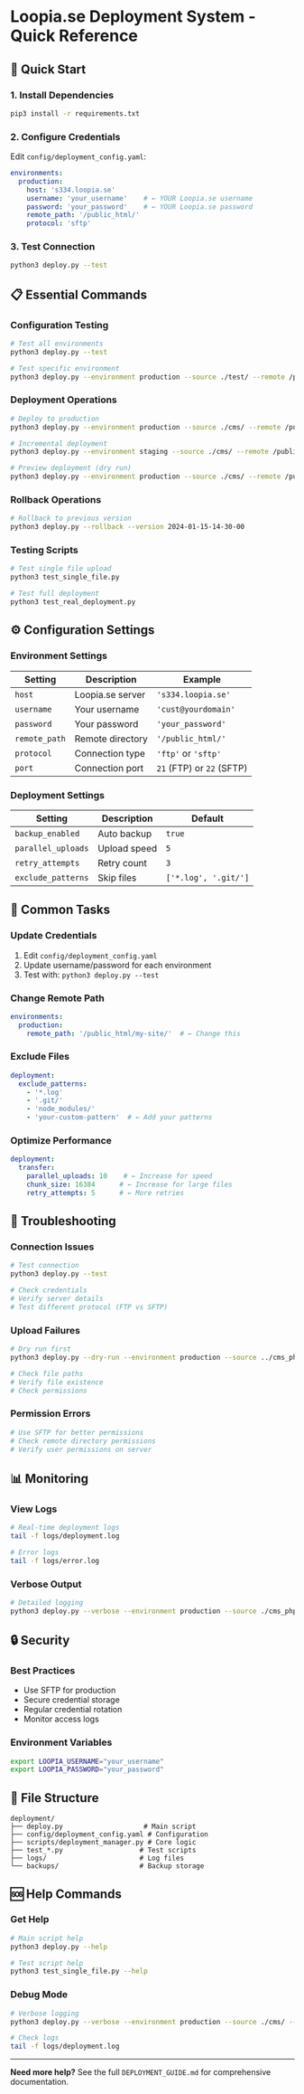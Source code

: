 # Loopia.se Deployment System - Quick Reference

## 🚀 Quick Start

### 1. Install Dependencies
```bash
pip3 install -r requirements.txt
```

### 2. Configure Credentials
Edit `config/deployment_config.yaml`:
```yaml
environments:
  production:
    host: 's334.loopia.se'
    username: 'your_username'    # ← YOUR Loopia.se username
    password: 'your_password'    # ← YOUR Loopia.se password
    remote_path: '/public_html/'
    protocol: 'sftp'
```

### 3. Test Connection
```bash
python3 deploy.py --test
```

## 📋 Essential Commands

### Configuration Testing
```bash
# Test all environments
python3 deploy.py --test

# Test specific environment
python3 deploy.py --environment production --source ./test/ --remote /public_html/ --dry-run
```

### Deployment Operations
```bash
# Deploy to production
python3 deploy.py --environment production --source ./cms/ --remote /public_html/

# Incremental deployment
python3 deploy.py --environment staging --source ./cms/ --remote /public_html/staging/ --incremental

# Preview deployment (dry run)
python3 deploy.py --environment production --source ./cms/ --remote /public_html/ --dry-run
```

### Rollback Operations
```bash
# Rollback to previous version
python3 deploy.py --rollback --version 2024-01-15-14-30-00
```

### Testing Scripts
```bash
# Test single file upload
python3 test_single_file.py

# Test full deployment
python3 test_real_deployment.py
```

## ⚙️ Configuration Settings

### Environment Settings
| Setting | Description | Example |
|---------|-------------|---------|
| `host` | Loopia.se server | `'s334.loopia.se'` |
| `username` | Your username | `'cust@yourdomain'` |
| `password` | Your password | `'your_password'` |
| `remote_path` | Remote directory | `'/public_html/'` |
| `protocol` | Connection type | `'ftp'` or `'sftp'` |
| `port` | Connection port | `21` (FTP) or `22` (SFTP) |

### Deployment Settings
| Setting | Description | Default |
|---------|-------------|---------|
| `backup_enabled` | Auto backup | `true` |
| `parallel_uploads` | Upload speed | `5` |
| `retry_attempts` | Retry count | `3` |
| `exclude_patterns` | Skip files | `['*.log', '.git/']` |

## 🔧 Common Tasks

### Update Credentials
1. Edit `config/deployment_config.yaml`
2. Update username/password for each environment
3. Test with: `python3 deploy.py --test`

### Change Remote Path
```yaml
environments:
  production:
    remote_path: '/public_html/my-site/'  # ← Change this
```

### Exclude Files
```yaml
deployment:
  exclude_patterns:
    - '*.log'
    - '.git/'
    - 'node_modules/'
    - 'your-custom-pattern'  # ← Add your patterns
```

### Optimize Performance
```yaml
deployment:
  transfer:
    parallel_uploads: 10    # ← Increase for speed
    chunk_size: 16384      # ← Increase for large files
    retry_attempts: 5      # ← More retries
```

## 🐛 Troubleshooting

### Connection Issues
```bash
# Test connection
python3 deploy.py --test

# Check credentials
# Verify server details
# Test different protocol (FTP vs SFTP)
```

### Upload Failures
```bash
# Dry run first
python3 deploy.py --dry-run --environment production --source ../cms_php_custom/ --remote /public_html/

# Check file paths
# Verify file existence
# Check permissions
```

### Permission Errors
```bash
# Use SFTP for better permissions
# Check remote directory permissions
# Verify user permissions on server
```

## 📊 Monitoring

### View Logs
```bash
# Real-time deployment logs
tail -f logs/deployment.log

# Error logs
tail -f logs/error.log
```

### Verbose Output
```bash
# Detailed logging
python3 deploy.py --verbose --environment production --source ./cms_php_custom/ --remote /public_html/
```

## 🔒 Security

### Best Practices
- Use SFTP for production
- Secure credential storage
- Regular credential rotation
- Monitor access logs

### Environment Variables
```bash
export LOOPIA_USERNAME="your_username"
export LOOPIA_PASSWORD="your_password"
```

## 📁 File Structure
```
deployment/
├── deploy.py                    # Main script
├── config/deployment_config.yaml # Configuration
├── scripts/deployment_manager.py # Core logic
├── test_*.py                   # Test scripts
├── logs/                       # Log files
└── backups/                    # Backup storage
```

## 🆘 Help Commands

### Get Help
```bash
# Main script help
python3 deploy.py --help

# Test script help
python3 test_single_file.py --help
```

### Debug Mode
```bash
# Verbose logging
python3 deploy.py --verbose --environment production --source ./cms/ --remote /public_html/

# Check logs
tail -f logs/deployment.log
```

---

**Need more help?** See the full `DEPLOYMENT_GUIDE.md` for comprehensive documentation. 